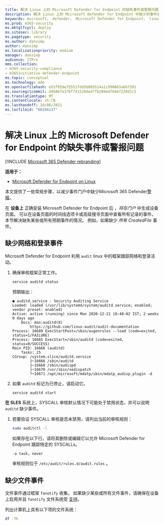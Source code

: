```yaml
---
title: 解决 Linux 上的 Microsoft Defender for Endpoint 的缺失事件或警报问题
description: 解决 Linux 上的 Microsoft Defender for Endpoint 中缺少的事件或警报问题。
keywords: microsoft， defender， Microsoft Defender for Endpoint， linux， 事件
ms.prod: m365-security
ms.mktglfcycl: deploy
ms.sitesec: library
ms.pagetype: security
ms.author: dansimp
author: dansimp
ms.localizationpriority: medium
manager: dansimp
audience: ITPro
mms.collection:
- m365-security-compliance
- m365initiative-defender-endpoint
ms.topic: conceptual
ms.technology: mde
ms.openlocfilehash: e53f959e75551fdd5b065514a1c990663a667201
ms.sourcegitcommit: d4b867e37bf741528ded7fb289e4f6847228d2c5
ms.translationtype: MT
ms.contentlocale: zh-CN
ms.lasthandoff: 10/06/2021
ms.locfileid: "60194137"
---
```

# <a name="troubleshoot-missing-events-or-alerts-issues-for-microsoft-defender-for-endpoint-on-linux"></a>解决 Linux 上的 Microsoft Defender for Endpoint 的缺失事件或警报问题

[!INCLUDE [Microsoft 365 Defender rebranding](../../includes/microsoft-defender.md)]

**适用于：**

- [Microsoft Defender for Endpoint on Linux](microsoft-defender-endpoint-linux.md)

本文提供了一些常规步骤，以减少事件门户中缺少Microsoft 365 Defender[警报](https://security.microsoft.com/)。

在 **设备上** 正确安装 Microsoft Defender for Endpoint 后 _，将在门户_ 中生成设备页面。 可以在设备页面的时间线选项卡或高级搜寻页面中查看所有记录的事件。 本节解决缺失某些或所有预期事件的情况。
例如，如果缺少 _所有 CreatedFile_ 事件。

## <a name="missing-network-and-login-events"></a>缺少网络和登录事件

Microsoft Defender for Endpoint 利用 `audit` linux 中的框架跟踪网络和登录活动。

1. 确保审核框架正常工作。

    ```bash
    service auditd status
    ```

    预期输出：

    ```output
    ● auditd.service - Security Auditing Service
    Loaded: loaded (/usr/lib/systemd/system/auditd.service; enabled; vendor preset: enabled)
    Active: active (running) since Mon 2020-12-21 10:48:02 IST; 2 weeks 0 days ago
        Docs: man:auditd(8)
            https://github.com/linux-audit/audit-documentation
    Process: 16689 ExecStartPost=/sbin/augenrules --load (code=exited, status=1/FAILURE)
    Process: 16665 ExecStart=/sbin/auditd (code=exited, status=0/SUCCESS)
    Main PID: 16666 (auditd)
        Tasks: 25
    CGroup: /system.slice/auditd.service
            ├─16666 /sbin/auditd
            ├─16668 /sbin/audispd
            ├─16670 /usr/sbin/sedispatch
            └─16671 /opt/microsoft/mdatp/sbin/mdatp_audisp_plugin -d
    ```

2. 如果 `auditd` 标记为已停止，请启动它。

    ```bash
    service auditd start
    ```

**在 SLES** 系统上，SYSCALL 审核默认情况下可能处于禁用状态，并可以说明 `auditd` 缺少事件。

1. 若要验证 SYSCALL 审核是否未禁用，请列出当前的审核规则：

    ```bash
    sudo auditctl -l
    ```

    如果存在以下行，请将其删除或编辑它以允许 Microsoft Defender for Endpoint 跟踪特定的 SYSCALLs。

    ```output
    -a task, never
    ```

    审核规则位于 `/etc/audit/rules.d/audit.rules` 。

## <a name="missing-file-events"></a>缺少文件事件

文件事件通过框架 `fanotify` 收集。 如果缺少某些或所有文件事件，请确保在设备上启用并且 `fanotify` 文件系统受 [支持](microsoft-defender-endpoint-linux.md#system-requirements)。

列出计算机上具有以下项的文件系统：

```bash
df -Th
```

